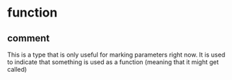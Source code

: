 # function
## comment

This is a type that is only useful for marking parameters right now.
It is used to indicate that something is used as a function (meaning that it might get called)
